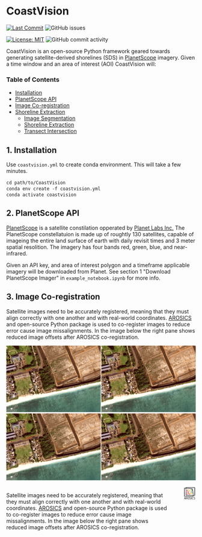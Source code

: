 # CoastVision
[![Last Commit](https://img.shields.io/github/last-commit/Climate-Resilience-Collaborative/CoastVision)](
https://github.com/Climate-Resilience-Collaborative/CoastVision/commits/)
![GitHub issues](https://img.shields.io/github/issues/Climate-Resilience-Collaborative/CoastVision)
<!-- [![GitHub release](https://img.shields.io/github/release/Climate-Resilience-Collaborative/CoastVision)](https://GitHub.com/Climate-Resilience-Collaborative/CoastVision/releases/) -->
[![License: MIT](https://img.shields.io/badge/License-MIT-yellow.svg)](https://opensource.org/licenses/MIT)
![GitHub commit activity](https://img.shields.io/github/commit-activity/y/Climate-Resilience-Collaborative/CoastVision)

CoastVision is an open-source Python framework geared towards generating satellite-derived shorelines (SDS) in [PlanetScope](https://developers.planet.com/docs/data/planetscope/) imagery. Given a time window and an area of interest (AOI) CoastVision will:


### Table of Contents

- [Installation](#installation)
- [PlanetScope API](#api)
- [Image Co-registration](#coreg)
- [Shoreline Extraction](#sds)
   - [Image Segmentation](#seg)
   - [Shoreline Extraction](#shoreline)
   - [Transect Intersection](#intersect)



## 1. Installation<a name="introduction"></a>
Use `coastvision.yml` to create conda environment. This will take a few minutes.
```
cd path/to/CoastVision
conda env create -f coastvision.yml
conda activate coastvision
```

## 2. PlanetScope API<a name="api"></a>
<a href='https://developers.planet.com/docs/data/planetscope/'>PlanetScope</a> is a satellite constilation opperated by <a href='https://www.planet.com/'>Planet Labs Inc.</a> The PlanetScope constellatuion is made up of roughtly 130 satellites, capable of imageing the entire land surface of earth with daily revisit times and 3 meter spatial resolition. The imagery has four bands red, green, blue, and near-infrared. 

Given an API key, and area of interest polygon and a timeframe applicable imagery will be downloaded from Planet. See section 1 "Download PlanetScope Imager" in `example_notebook.ipynb` for more info.


## 3. Image Co-registration<a name="coreg"></a>
Satellite images need to be accurately registered, meaning that they must align correctly with one another and with real-world coordinates. <a href="https://pypi.org/project/arosics/">AROSICS</a> and open-source Python package is used to co-register images to reduce error cause image missalignments. In the image below the right pane shows reduced image offsets after AROSICS co-registration. 

![Co-registration Example](media/co-registration.gif)
<img src='media/co-registration.gif' alt='Co-registration Example'>

<div style="display: flex; align-items: flex-start;">
    <div style="margin-right: 40px;">
        <p>Satellite images need to be accurately registered, meaning that they must align correctly with one another and with real-world coordinates. <a href="https://pypi.org/project/arosics/">AROSICS</a> and open-source Python package is used to co-register images to reduce error cause image missalignments. In the image below the right pane shows reduced image offsets after AROSICS co-registration. </p>
    </div>
    <div>
        <img src="media/arosics_logo.png" alt="Tidal Effect Example" style="max-width: 100%; height: auto;">
    </div>
</div>

###